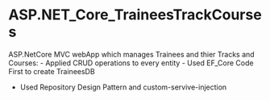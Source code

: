 # ASP.NET_Core_TraineesTrackCourses

ASP.NetCore MVC webApp which manages Trainees and thier Tracks and Courses:
	- Applied CRUD operations to every entity
	- Used EF_Core Code First to create TraineesDB
  - Used Repository Design Pattern and custom-servive-injection

